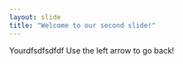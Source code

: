 ```yaml
---
layout: slide
title: "Welcome to our second slide!"
---
```

Yourdfsdfsdfdf
Use the left arrow to go back!
